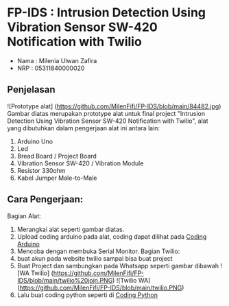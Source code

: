 # FP-IDS : Intrusion Detection Using Vibration Sensor SW-420 Notification with Twilio

  * Nama  : Milenia Ulwan Zafira 
  * NRP   : 05311840000020
  
## Penjelasan
![Prototype alat] (https://github.com/MilenFifi/FP-IDS/blob/main/84482.jpg)
Gambar diatas merupakan prototype alat untuk final project "Intrusion Detection Using Vibration Sensor SW-420 Notification with Twilio", alat yang dibutuhkan dalam pengerjaan alat ini antara lain:
  1. Arduino Uno
  2. Led
  3. Bread Board / Project Board
  4. Vibration Sensor SW-420 / Vibration Module
  5. Resistor 330ohm
  6. Kabel Jumper Male-to-Male

## Cara Pengerjaan:
Bagian Alat:
1. Merangkai alat seperti gambar diatas.
2. Upload coding arduino pada alat, coding dapat dilihat pada [Coding Arduino](https://github.com/MilenFifi/FP-IDS/blob/main/meas.ino)
3. Mencoba dengan membuka Serial Monitor.
Bagian Twilio:
1. buat akun pada website twilio sampai bisa buat project
2. Buat Project dan sambungkan pada Whatsapp seperti gambar dibawah
![WA Twilio] (https://github.com/MilenFifi/FP-IDS/blob/main/twilio%20join.PNG)
![Twilio WA] (https://github.com/MilenFifi/FP-IDS/blob/main/twilio.PNG)
3. Lalu buat coding python seperti di [Coding Python](https://github.com/MilenFifi/FP-IDS/blob/main/Vib.py)
